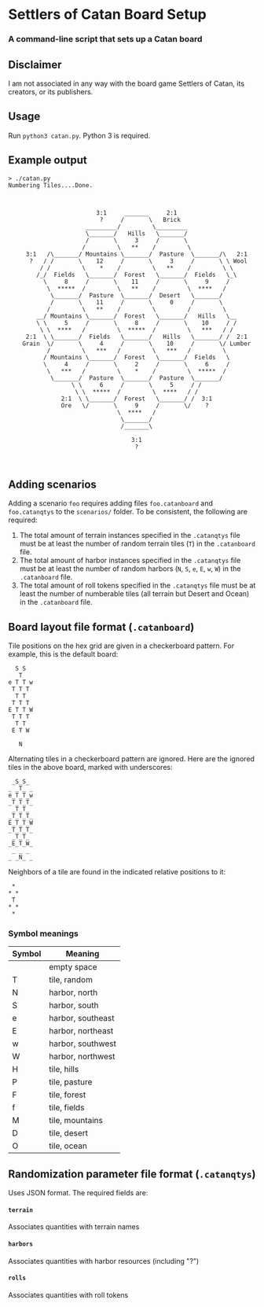 # Settlers of Catan Board Setup
### A command-line script that sets up a Catan board

## Disclaimer
I am not associated in any way with the board game Settlers of Catan, its
creators, or its publishers.

## Usage
Run `python3 catan.py`. Python 3 is required.

## Example output
```
> ./catan.py
Numbering Tiles....Done.
                                                                         
                                                                         
                                                                         
                         3:1     _______     2:1                         
                          ?     /       \   Brick                        
                      _________/         \_________                      
                      \_______/   Hills   \_______/                      
                      /       \     3     /       \                      
                     /         \   **    /         \                     
     3:1   /\_______/ Mountains \_______/  Pasture  \_______/\   2:1     
      ?   / /       \    12     /       \     3     /       \ \ Wool     
         / /         \    *    /         \   **    /         \ \         
        /_/  Fields   \_______/  Forest   \_______/  Fields   \_\        
          \     8     /       \    11     /       \     9     /          
           \  *****  /         \   **    /         \  ****   /           
            \_______/  Pasture  \_______/  Desert   \_______/            
            /       \    11     /       \     0     /       \            
           /         \   **    /         \         /         \           
        __/ Mountains \_______/  Forest   \_______/   Hills   \__        
        \ \     5     /       \     8     /       \    10     / /        
         \ \  ****   /         \  *****  /         \   ***   / /         
     2:1  \ \_______/  Fields   \_______/   Hills   \_______/ /  2:1     
    Grain  \/       \     4     /       \    10     /       \/ Lumber    
           /         \   ***   /         \   ***   /         \           
          / Mountains \_______/  Forest   \_______/  Fields   \          
          \     4     /       \     2     /       \     6     /          
           \   ***   /         \    *    /         \  *****  /           
            \_______/  Pasture  \_______/  Pasture  \_______/            
                  \ \     6     /       \     5     / /                  
                   \ \  *****  /         \  ****   / /                   
               2:1  \ \_______/  Forest   \_______/ /  3:1               
               Ore   \/       \     9     /       \/    ?                
                               \  ****   /                               
                                \_______/                                
                                /_______\                                
                                                                         
                                   3:1                                   
                                    ?                                    
                                                                         
                                                                         
```

## Adding scenarios
Adding a scenario `foo` requires adding files `foo.catanboard` and 
`foo.catanqtys` to the `scenarios/` folder. To be consistent, the following are 
required:
1. The total amount of terrain instances specified in the `.catanqtys` file must
   be at least the number of random terrain tiles (`T`) in the `.catanboard` file.
2. The total amount of harbor instances specified in the `.catanqtys` file must
   be at least the number of random harbors (`N`, `S`, `e`, `E`, `w`, `W`) in the
   `.catanboard` file.
3. The total amount of roll tokens specified in the `.catanqtys` file must be
   at least the number of numberable tiles (all terrain but Desert and Ocean) in
   the `.catanboard` file.

## Board layout file format (`.catanboard`)
Tile positions on the hex grid are given in a checkerboard pattern.
For example, this is the default board:
```
  S S
   T
e T T w
 T T T
  T T
 T T T
E T T W
 T T T
  T T
 E T W

   N
```
Alternating tiles in a checkerboard pattern are ignored. Here are the
ignored tiles in the above board, marked with underscores:
```
 _S_S_ 
_ _T_ _
e_T_T_w
_T_T_T_
 _T_T_ 
_T_T_T_
E_T_T_W
_T_T_T_
 _T_T_ 
_E_T_W_
 _ _ _ 
_ _N_ _
```
Neighbors of a tile are found in the indicated relative positions to it:
```
 *
* *
 T
* *
 *
```
### Symbol meanings
|Symbol|Meaning          |
|------|-----------------|
|      |empty space      |
|T     |tile, random     |
|N     |harbor, north    |
|S     |harbor, south    |
|e     |harbor, southeast|
|E     |harbor, northeast|
|w     |harbor, southwest|
|W     |harbor, northwest|
|H     |tile, hills      |
|P     |tile, pasture    |
|F     |tile, forest     |
|f     |tile, fields     |
|M     |tile, mountains  |
|D     |tile, desert     |
|O     |tile, ocean      |

## Randomization parameter file format (`.catanqtys`)
Uses JSON format. The required fields are:
#### `terrain`
Associates quantities with terrain names
#### `harbors`
Associates quantities with harbor resources (including "?")
#### `rolls`
Associates quantities with roll tokens
